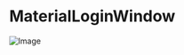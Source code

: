 # MaterialLoginWindow
<img src="https://raw.githubusercontent.com/CodelightStudios/Android-Smart-Login/master/Screenshots/Info_new.png" alt="Image" style="max-width:100%;">
